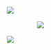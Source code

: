 　　　　　　　　　　![](https://64.media.tumblr.com/15e52dd50fd6ca07d2bd7d3146273bde/d45ef2ea81c807ce-57/s640x960/bb9e106a40c0ebe1066bf80358ae1121af10fd6e.pnj)

　　　　　　　　　　　　　　　![](https://cdn.discordapp.com/attachments/1151413873082114048/1246879779400192050/stardew-valley-stardew-valley-alex.gif?ex=665dfec9&is=665cad49&hm=18b410b786cf22d7ae635759b328053e151363e94e821bd2f965d44ff9cc5c27&)

　　　　　　　　　　![](https://64.media.tumblr.com/f3e46d97ff2cee6e28c48a394941f3c2/d45ef2ea81c807ce-46/s640x960/92b5d41e8143496e3ecf4d008ff997675e00d1b3.pnj)
